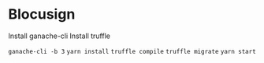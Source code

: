 # Blocusign

Install ganache-cli
Install truffle

`ganache-cli -b 3`
`yarn install`
`truffle compile`
`truffle migrate`
`yarn start`